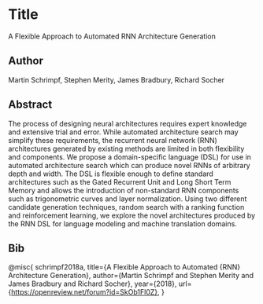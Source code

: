 # Title
A Flexible Approach to Automated RNN Architecture Generation

## Author
Martin Schrimpf, Stephen Merity, James Bradbury, Richard Socher

## Abstract
The process of designing neural architectures requires expert knowledge and extensive trial and error.
While automated architecture search may simplify these requirements, the recurrent neural network (RNN) architectures generated by existing methods are limited in both flexibility and components.
We propose a domain-specific language (DSL) for use in automated architecture search which can produce novel RNNs of arbitrary depth and width.
The DSL is flexible enough to define standard architectures such as the Gated Recurrent Unit and Long Short Term Memory and allows the introduction of non-standard RNN components such as trigonometric curves and layer normalization.  Using two different candidate generation techniques, random search with a ranking function and reinforcement learning, 
we explore the novel architectures produced by the RNN DSL for language modeling and machine translation domains.

## Bib
@misc{
schrimpf2018a,
title={A Flexible Approach to Automated {RNN} Architecture Generation},
author={Martin Schrimpf and Stephen Merity and James Bradbury and Richard Socher},
year={2018},
url={https://openreview.net/forum?id=SkOb1Fl0Z},
}
